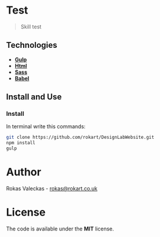 # Test

> Skill test

## Technologies

- [**Gulp**](http://gulpjs.com)
- [**Html**](https://developer.mozilla.org/es/docs/HTML/HTML5) 
- [**Sass**](http://sass-lang.com)  
- [**Babel**](https://babeljs.io)

## Install and Use

### Install
In terminal write this commands:
```bash
git clone https://github.com/rokart/DesignLabWebsite.git
npm install
gulp
```

# Author 

Rokas Valeckas - rokas@rokart.co.uk

# License 

The code is available under the **MIT** license. 
